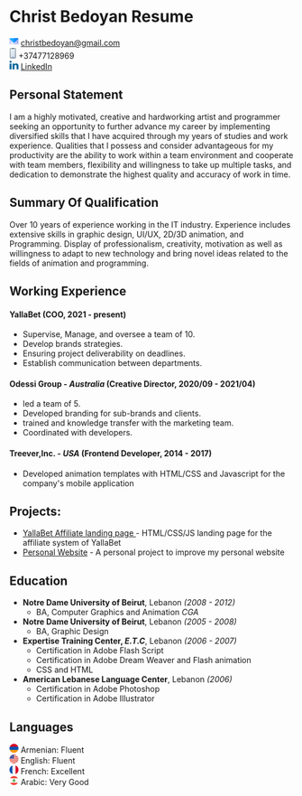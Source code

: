 # Christ Bedoyan Resume
![email](img/email.png)  christbedoyan@gmail.com  
![phone](img/image.png)  +37477128969  
![LinkedIn](img/linkedin.png) [LinkedIn](https://www.linkedin.com/in/christbedoyan/) 



## Personal Statement
I am a highly motivated, creative and hardworking artist and programmer seeking an opportunity to further advance my career by implementing diversified skills that I have acquired through my years of studies and work experience. Qualities that I possess and consider advantageous for my productivity are the ability to work within a team environment and cooperate with team members, flexibility and willingness to take up multiple tasks, and dedication to demonstrate the highest quality and accuracy of work in time.

## Summary Of Qualification

Over 10 years of experience working in the IT industry. Experience includes extensive skills in graphic design, UI/UX, 2D/3D animation, and Programming. Display of professionalism, creativity, motivation as well as willingness to adapt to new technology and bring novel ideas related to the fields of animation and programming.

## Working Experience

#### **YallaBet** (COO, 2021 - present)  
* Supervise, Manage, and oversee a team of 10.  
* Develop brands strategies.   
* Ensuring project deliverability on deadlines.   
* Establish communication between departments.  

#### **Odessi Group** - _Australia_ (Creative Director, 2020/09 - 2021/04) 

* led a team of 5.   
* Developed branding for sub-brands and clients.   
* trained and knowledge transfer with the marketing team.
* Coordinated with developers.   

#### **Treever,Inc.** - _USA_ (Frontend Developer, 2014 - 2017)

* Developed animation templates with HTML/CSS and Javascript for the company's mobile application 

## Projects: 

* [YallaBet Affiliate landing page ](https://yallabetpartners.com) - HTML/CSS/JS landing page for the affiliate system of YallaBet
* [Personal Website](https://staging.christbedoyan.am) - A personal project to improve my personal website 
                                 
## Education

* **Notre Dame University of Beirut**, Lebanon _(2008 - 2012)_    
   * BA, Computer Graphics and Animation _CGA_  
* **Notre Dame University of Beirut**, Lebanon _(2005 - 2008)_  
   * BA, Graphic Design  
* **Expertise Training Center, _E.T.C_**, Lebanon _(2006 - 2007)_    
   * Certification in Adobe Flash Script 
   * Certification in Adobe Dream Weaver and Flash animation
   * CSS and HTML   
* **American Lebanese Language Center**, Lebanon _(2006)_   
   * Certification in Adobe Photoshop
   * Certification in Adobe Illustrator


## Languages
![Armenian](img/arm.png) Armenian: Fluent  
![English](img/en.png) English: Fluent   
![French](img/fr.png) French: Excellent  
![Arabic](img/lb.png) Arabic: Very Good